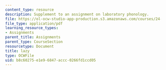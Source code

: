 ```yaml
---
content_type: resource
description: Supplement to an assignment on laboratory phonology.
file: https://ol-ocw-studio-app-production.s3.amazonaws.com/courses/24-910-topics-in-linguistic-theory-laboratory-phonology-spring-2007/b8c60275e1e96847accc0266fd1ccd05_lazy.pdf
file_type: application/pdf
learning_resource_types:
- Assignments
parent_title: Assignments
parent_type: CourseSection
resourcetype: Document
title: lazy
type: OCWFile
uid: b8c60275-e1e9-6847-accc-0266fd1ccd05
---
```

